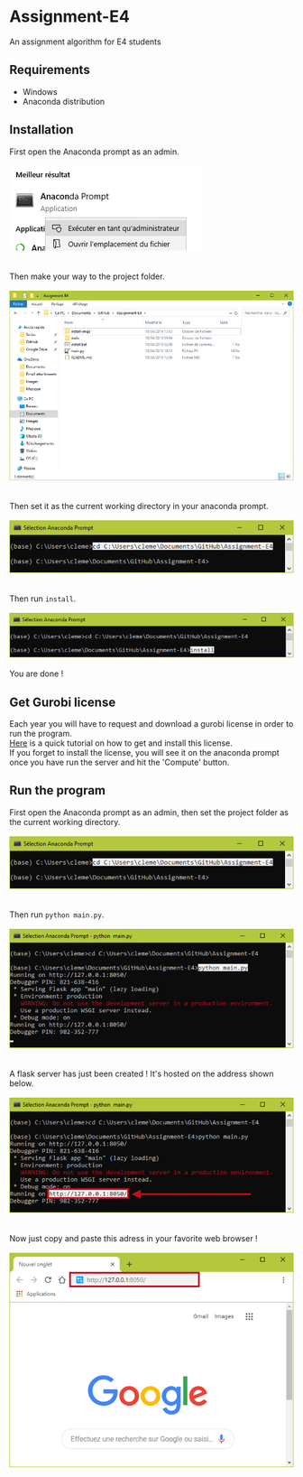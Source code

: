 ﻿# Assignment-E4
An assignment algorithm for E4 students
## Requirements
- Windows
- Anaconda distribution
## Installation
First open the Anaconda prompt as an admin.\
\
![Anaconda prompt as admin](install-imgs/prompt.png)
\
\
\
Then make your way to the project folder.\
\
![Project folder](install-imgs/project-folder.png)
\
\
\
Then set it as the current working directory in your anaconda prompt.\
\
![Current working directory](install-imgs/set-current-dir.png)
\
\
\
Then run ```install```.\
\
![Install command](install-imgs/install-cmd.png)
\
\
You are done !
## Get Gurobi license
Each year you will have to request and download a gurobi license in order to run the program.\
[Here](https://www.gurobi.com/documentation/8.1/quickstart_mac/retrieving_a_free_academic.html#subsection:academiclicense) is a quick tutorial on how to get and install this license.\
If you forget to install the license, you will see it on the anaconda prompt once you have run the server and hit the 'Compute' button.
## Run the program
First open the Anaconda prompt as an admin, then set the project folder as the current working directory.\
\
![Current working directory](install-imgs/set-current-dir.png)
\
\
\
Then run ```python main.py```.\
\
![Run main](install-imgs/run-main.png)
\
\
\
A flask server has just been created ! It's hosted on the address shown below.\
\
![Server adress](install-imgs/get-addr.png)
\
\
\
Now just copy and paste this adress in your favorite web browser !\
\
![Browser](install-imgs/browser.png)